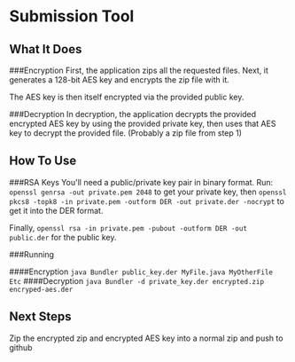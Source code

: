 Submission Tool
============

What It Does
------------
###Encryption
First, the application zips all the requested files. Next, it
generates a 128-bit AES key and encrypts the zip file with it.

The AES key is then itself encrypted via the provided public
key.

###Decryption
In decryption, the application decrypts the provided encrypted 
AES key by using the provided private key, then uses that AES
key to decrypt the provided file. (Probably a zip file from
step 1)

How To Use
----------
###RSA Keys
You'll need a public/private key pair in binary format. Run:
`openssl genrsa -out private.pem 2048` to get your private key,
then `openssl pkcs8 -topk8 -in private.pem -outform DER -out private.der -nocrypt`
to get it into the DER format.

Finally, `openssl rsa -in private.pem -pubout -outform DER -out public.der`
for the public key.

###Running

####Encryption
`java Bundler public_key.der MyFile.java MyOtherFile Etc`
####Decryption
`java Bundler -d private_key.der encrypted.zip encryped-aes.der`

Next Steps
---------
Zip the encrypted zip and encrypted AES key into a normal
zip and push to github


